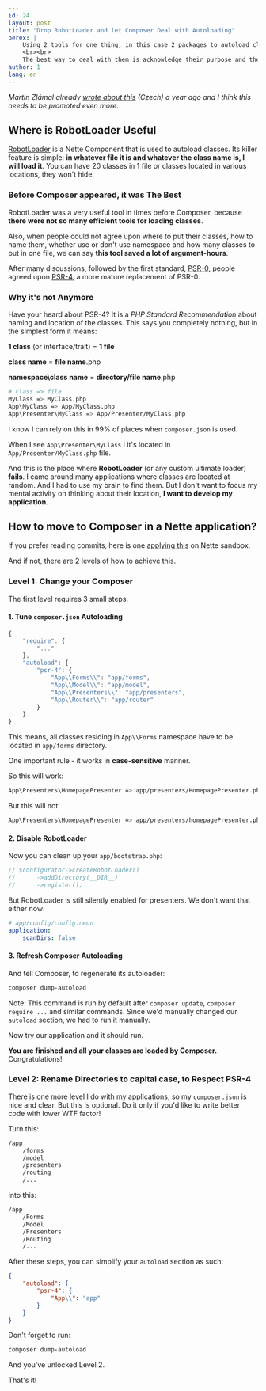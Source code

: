 ```yaml
---
id: 24
layout: post
title: "Drop RobotLoader and let Composer Deal with Autoloading"
perex: |
    Using 2 tools for one thing, in this case 2 packages to autoload classes, are sign of an architecture smell. Many applications I see contain RobotLoader for historical reasons. I will borrow this from psychology: pathological behavioral patterns tear us down in the present, but were useful in past.
    <br><br>
    The best way to deal with them is acknowledge their purpose and then, let them go and enjoy the gift of present.
author: 1
lang: en
---
```


*Martin Zlámal already [wrote about this](https://zlml.cz/psr-4-autoloader-aplikace) (Czech) a year ago and I think this needs to be promoted even more.*

## Where is RobotLoader Useful

[RobotLoader](https://doc.nette.org/en/auto-loading#toc-nette-loaders-robotloader) is a Nette Component that is used to autoload classes. Its killer feature is simple: **in whatever file it is and whatever the class name is, I will load it**. You can have 20 classes in 1 file or classes located in various locations, they won't hide.

### Before Composer appeared, it was The Best

RobotLoader was a very useful tool in times before Composer, because **there were not so many efficient tools for loading classes**.

Also, when people could not agree upon where to put their classes, how to name them, whether use or don't use namespace and how many classes to put in one file, we can say **this tool saved a lot of argument-hours**.

After many discussions, followed by the first standard, [PSR-0](http://www.php-fig.org/psr/psr-0/), people agreed upon [PSR-4](http://www.php-fig.org/psr/psr-4/), a more mature replacement of PSR-0.


### Why it's not Anymore

Have your heard about PSR-4? It is a *PHP Standard Recommendation* about naming and location of the classes. This says you completely nothing, but in the simplest form it means:

**1 class** (or interface/trait) = **1 file**

**class name** = **file name**.php

**namespace\class name** = **directory/file name**.php

```bash
# class => file
MyClass => MyClass.php
App\MyClass => App/MyClass.php
App\Presenter\MyClass => App/Presenter/MyClass.php
```

I know I can rely on this in 99% of places when `composer.json` is used.

When I see `App\Presenter\MyClass` I  it's located in `App/Presenter/MyClass.php` file.

And this is the place where **RobotLoader** (or any custom ultimate loader) **fails**. I came around many applications where classes are located at random. And I had to use my brain to find them. But I don't want to focus my mental activity on thinking about their location, **I want to develop my application**.


## How to move to Composer in a Nette application?

If you prefer reading commits, here is one [applying this](https://github.com/TomasVotruba/igloonet-se-skoli/pull/8/commits/10f389738ca1fef559ba9fd9509b36151cdaf400) on Nette sandbox.

And if not, there are 2 levels of how to achieve this.

### Level 1: Change your Composer

The first level requires 3 small steps.

#### 1. Tune `composer.json` Autoloading

```javascript
{
    "require": {
        "..."
    },
    "autoload": {
        "psr-4": {
            "App\\Forms\\": "app/forms",
            "App\\Model\\": "app/model",
            "App\\Presenters\\": "app/presenters",
            "App\\Router\\": "app/router"
        }
    }
}
```

This means, all classes residing in `App\\Forms` namespace have to be located in `app/forms` directory.

One important rule - it works in **case-sensitive** manner.

So this will work:

```bash
App\Presenters\HomepagePresenter => app/presenters/HomepagePresenter.php
```

But this will not:

```bash
App\Presenters\HomepagePresenter => app/presenters/homepagePresenter.php
```

#### 2. Disable RobotLoader

Now you can clean up your `app/bootstrap.php`:

```php
// $configurator->createRobotLoader()
//      ->addDirectory(__DIR__)
//      ->register();
```

But RobotLoader is still silently enabled for presenters. We don't want that either now:

```yaml
# app/config/config.neon
application:
    scanDirs: false
```


#### 3. Refresh Composer Autoloading

And tell Composer, to regenerate its autoloader:

```bash
composer dump-autoload
```

Note: This command is run by default after `composer update`, `composer require ...` and similar commands. Since we'd manually changed our `autoload` section, we had to run it manually.

Now try our application and it should run.

**You are finished and all your classes are loaded by Composer.** Congratulations!

### Level 2: Rename Directories to capital case, to Respect PSR-4

There is one more level I do with my applications, so my `composer.json` is nice and clear. But this is optional. Do it only if you'd like to write better code with lower WTF factor!

Turn this:

```bash
/app
    /forms
    /model
    /presenters
    /routing
    /...
```

Into this:

```bash
/app
    /Forms
    /Model
    /Presenters
    /Routing
    /...
```

After these steps, you can simplify your `autoload` section as such:

```json
{
    "autoload": {
        "psr-4": {
            "App\\": "app"
        }
    }
}
```

Don't forget to run:

```bash
composer dump-autoload
```

And you've unlocked Level 2.

That's it!
